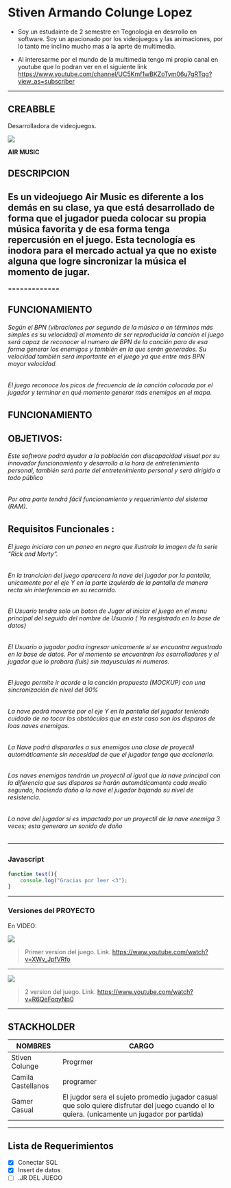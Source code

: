 # Stiven Armando Colunge Lopez

- Soy un estudainte de 2 semestre en Tegnologia en desrrollo en software. Soy un apacionado por los videojuegos y las animaciones, por lo tanto me inclino mucho mas a la aprte de multimedia.

- Al interesarme por el mundo de la multimedia tengo mi propio canal en youtube que lo podran ver en el siguiente link https://www.youtube.com/channel/UC5Kmf1wBKZoTym06u7gRTqg?view_as=subscriber

-------------

## CREABBLE
 Desarrolladora de videojuegos.

![](https://cdn130.picsart.com/318797516258211.png?type=webp&to=min&r=640)


**AIR MUSIC**


## DESCRIPCION
Es un videojuego Air Music es diferente a los demás en su clase, ya que está desarrollado de forma que el jugador pueda colocar su propia música favorita y de esa forma tenga repercusión en el juego. Esta tecnología es inodora para el mercado actual ya que no existe alguna que logre sincronizar la música el momento de jugar. 
-------------
=============
## FUNCIONAMIENTO
###### Según el BPN (vibraciones por segundo de la música o en términos más simples es su velocidad) al momento de ser reproducida la canción el juego será capaz de reconocer el numero de BPN de la canción para de esa forma generar los enemigos y también en la que serán generados. Su velocidad también será importante en el juego ya que entre más BPN mayor velocidad. 
###### El juego reconoce los picos de frecuencia de la canción colocada por el jugador y terminar en qué momento generar más enemigos en el mapa.

## FUNCIONAMIENTO

OBJETIVOS:
-------------

###### Este software podrá ayudar a la población con discapacidad visual por su innovador funcionamiento y desarrollo a la hora de entretenimiento personal, también será parte del entretenimiento personal y será dirigido a todo público
###### Por otra parte tendrá fácil funcionamiento y requerimiento del sistema (RAM).


Requisitos Funcionales :
-------------
###### El juego iniciara con un paneo en negro que ilustrala la imagen de la serie “Rick and Morty”. 
###### En la trancicion del juego aparecera la nave del jugador por la pantalla, unicamente por el eje Y en la parte izquierda de la pantalla de manera recta sin interferencia en su recorrido.
###### El Usuario tendra solo un boton de Jugar al iniciar el juego en el menu principal del seguido del nombre de Usuario ( Ya resgistrado en la base de datos)
###### El Usuario o jugador podra ingresar unicamente si se encuantra regustrado en la base de datos. Por el momento se encuantran los esarrolladores y el jugador que lo probara (luis) sin mayusculas ni numeros.
###### El juego permite ir acorde a la canción propuesta (MOCKUP) con una sincronización de nivel del 90%
###### La nave podrá moverse por el eje Y en la pantalla del jugador teniendo cuidado de no tocar los obstáculos que en este caso son los disparos de loas naves enemigas.
###### La Nave podrá dispararles a sus enemigos una clase de proyectil automáticamente sin necesidad de que el jugador tenga que accionarlo.
###### Las naves enemigas tendrán un proyectil al igual que la nave principal con la diferencia que sus disparos se harán automáticamente cada medio segundo, haciendo daño a la nave el jugador bajando su nivel de resistencia.
###### La nave del jugador si es impactada por un proyectil de la nave enemiga 3 veces; esta generara un sonido de daño
                
----
### Javascript　

```javascript
function test(){
	console.log("Gracias por leer <3");
}
```
-------------
### Versiones del PROYECTO

En VIDEO:

![](https://i.ytimg.com/vi/XWv_JpfVRfo/hqdefault.jpg?sqp=-oaymwEZCPYBEIoBSFXyq4qpAwsIARUAAIhCGAFwAQ==&rs=AOn4CLCB5PIQMph_gDGQA05WXOSaiJNeHA)

> Primer version del juego. Link. https://www.youtube.com/watch?v=XWv_JpfVRfo
-------------
![](https://i.ytimg.com/vi/R6QeFoqyNp0/hqdefault.jpg?sqp=-oaymwEZCPYBEIoBSFXyq4qpAwsIARUAAIhCGAFwAQ==&rs=AOn4CLA-EnCvMYPXauLPzr-mK0_eqs4DhA)
> 2 version del juego.
> Link. https://www.youtube.com/watch?v=R6QeFoqyNp0
-------------
## STACKHOLDER

| NOMBRES  | CARGO |
| ------------- | ------------- |
| Stiven Colunge | Progrmer |
| Camila Castellanos  | programer |
| Gamer Casual | El jugdor sera el sujeto promedio jugador casual que solo quiere disfrutar del juego cuando el lo quiera. (unicamente un jugador por partida) |
-------------

## Lista de Requerimientos
- [x] Conectar SQL
- [x] Insert de datos
- [ ] .JR DEL JUEGO
